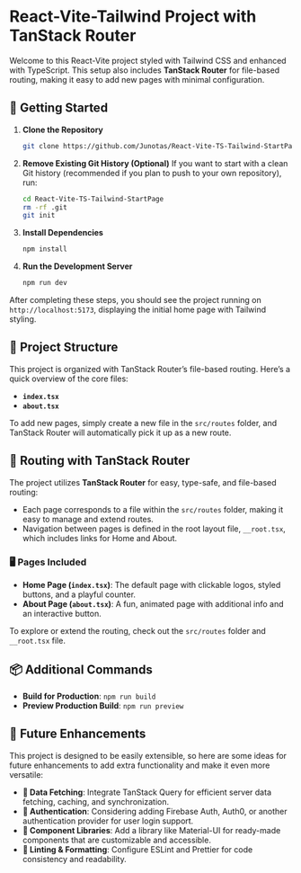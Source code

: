 # React-Vite-Tailwind Project with TanStack Router

Welcome to this React-Vite project styled with Tailwind CSS and enhanced with TypeScript. This setup also includes **TanStack Router** for file-based routing, making it easy to add new pages with minimal configuration.

## 🚀 Getting Started

1. **Clone the Repository**
   ```bash
   git clone https://github.com/Junotas/React-Vite-TS-Tailwind-StartPage.git
   ```
2. **Remove Existing Git History (Optional)**
   If you want to start with a clean Git history (recommended if you plan to push to your own repository), run:
   ```bash
   cd React-Vite-TS-Tailwind-StartPage
   rm -rf .git
   git init
   ```

3. **Install Dependencies**
   ```bash
   npm install
   ```

4. **Run the Development Server**
   ```bash
   npm run dev
   ```

After completing these steps, you should see the project running on `http://localhost:5173`, displaying the initial home page with Tailwind styling.

## 📁 Project Structure

This project is organized with TanStack Router’s file-based routing. Here’s a quick overview of the core files:

- **`index.tsx`**
- **`about.tsx`** 

To add new pages, simply create a new file in the `src/routes` folder, and TanStack Router will automatically pick it up as a new route.

## 📜 Routing with TanStack Router

The project utilizes **TanStack Router** for easy, type-safe, and file-based routing:
- Each page corresponds to a file within the `src/routes` folder, making it easy to manage and extend routes.
- Navigation between pages is defined in the root layout file, `__root.tsx`, which includes links for Home and About.

### 🖥 Pages Included
- **Home Page (`index.tsx`)**: The default page with clickable logos, styled buttons, and a playful counter.
- **About Page (`about.tsx`)**: A fun, animated page with additional info and an interactive button.

To explore or extend the routing, check out the `src/routes` folder and `__root.tsx` file.

## 📦 Additional Commands

- **Build for Production**: `npm run build`
- **Preview Production Build**: `npm run preview`

## 🔮 Future Enhancements

This project is designed to be easily extensible, so here are some ideas for future enhancements to add extra functionality and make it even more versatile:

- **📡 Data Fetching**: Integrate TanStack Query for efficient server data fetching, caching, and synchronization.
- **🔑 Authentication**: Considering adding Firebase Auth, Auth0, or another authentication provider for user login support.
- **🧩 Component Libraries**: Add a library like Material-UI for ready-made components that are customizable and accessible.
- **🔧 Linting & Formatting**: Configure ESLint and Prettier for code consistency and readability.
